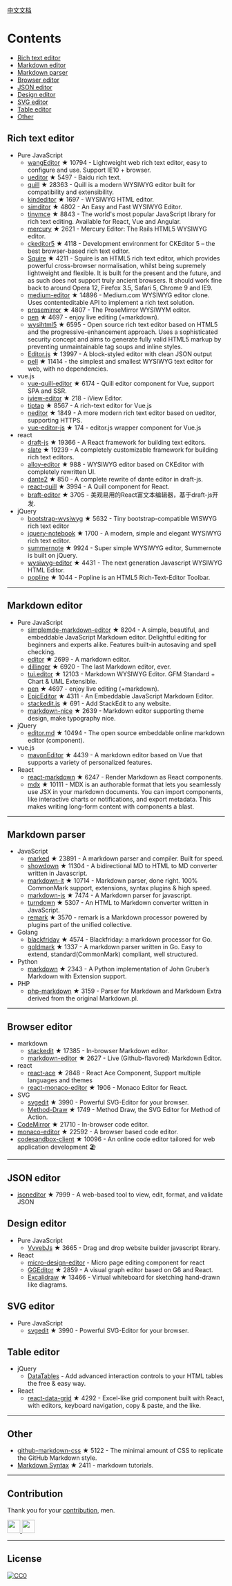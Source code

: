 [中文文档](README_zh-CN.md)# Contents- [Rich text editor](#Rich-text-editor)- [Markdown editor](#Markdown-editor)- [Markdown parser](#Markdown-parser)- [Browser editor](#Browser-editor)- [JSON editor](#JSON-editor)- [Design editor](#Design-editor)- [SVG editor](#SVG-editor)- [Table editor](#Table-editor)- [Other](#Other)## Rich text editor- Pure JavaScript  - [wangEditor](https://github.com/wangeditor-team/wangEditor) ★ 10794 - Lightweight web rich text editor, easy to configure and use. Support IE10 + browser.  - [ueditor](https://github.com/fex-team/ueditor) ★ 5497 - Baidu rich text.  - [quill](https://github.com/quilljs/quill) ★ 28363 - Quill is a modern WYSIWYG editor built for compatibility and extensibility.  - [kindeditor](https://github.com/kindsoft/kindeditor) ★ 1697 - WYSIWYG HTML editor.  - [simditor](https://github.com/mycolorway/simditor) ★ 4802 - An Easy and Fast WYSIWYG Editor.  - [tinymce](https://github.com/tinymce/tinymce) ★ 8843 - The world's most popular JavaScript library for rich text editing. Available for React, Vue and Angular.  - [mercury](https://github.com/jejacks0n/mercury) ★ 2621 - Mercury Editor: The Rails HTML5 WYSIWYG editor.  - [ckeditor5](https://github.com/ckeditor/ckeditor5) ★ 4118 - Development environment for CKEditor 5 – the best browser-based rich text editor.  - [Squire](https://github.com/neilj/Squire) ★ 4211 - Squire is an HTML5 rich text editor, which provides powerful cross-browser normalisation, whilst being supremely lightweight and flexible. It is built for the present and the future, and as such does not support truly ancient browsers. It should work fine back to around Opera 12, Firefox 3.5, Safari 5, Chrome 9 and IE9.  - [medium-editor](https://github.com/yabwe/medium-editor) ★ 14896 - Medium.com WYSIWYG editor clone. Uses contenteditable API to implement a rich text solution.  - [prosemirror](https://github.com/ProseMirror/prosemirror) ★ 4807 - The ProseMirror WYSIWYM editor.  - [pen](https://github.com/sofish/pen) ★ 4697 - enjoy live editing (+markdown).  - [wysihtml5](https://github.com/xing/wysihtml5) ★ 6595 - Open source rich text editor based on HTML5 and the progressive-enhancement approach. Uses a sophisticated security concept and aims to generate fully valid HTML5 markup by preventing unmaintainable tag soups and inline styles.  - [Editor.js](https://github.com/codex-team/editor.js) ★ 13997 - A block-styled editor with clean JSON output  - [pell](https://github.com/jaredreich/pell) ★ 11414 - the simplest and smallest WYSIWYG text editor for web, with no dependencies.- vue.js  - [vue-quill-editor](https://github.com/surmon-china/vue-quill-editor) ★ 6174 - Quill editor component for Vue, support SPA and SSR.  - [iview-editor](https://github.com/iview/iview-editor) ★ 218 - iView Editor.  - [tiptap](https://github.com/heyscrumpy/tiptap) ★ 8567 - A rich-text editor for Vue.js  - [neditor](https://github.com/notadd/neditor) ★ 1849 - A more modern rich text editor based on ueditor, supporting HTTPS.  - [vue-editor-js](https://github.com/ChangJoo-Park/vue-editor-js) ★ 174 - editor.js wrapper component for Vue.js- react  - [draft-js](https://github.com/facebook/draft-js) ★ 19366 - A React framework for building text editors.  - [slate](https://github.com/ianstormtaylor/slate) ★ 19239 - A completely customizable framework for building rich text editors.  - [alloy-editor](https://github.com/liferay/alloy-editor/) ★ 988 - WYSIWYG editor based on CKEditor with completely rewritten UI.  - [dante2](https://github.com/michelson/dante2) ★ 850 - A complete rewrite of dante editor in draft-js.  - [react-quill](https://github.com/zenoamaro/react-quill) ★ 3994 - A Quill component for React.  - [braft-editor](https://github.com/margox/braft-editor) ★ 3705 - 美观易用的React富文本编辑器，基于draft-js开发.- jQuery  - [bootstrap-wysiwyg](https://github.com/mindmup/bootstrap-wysiwyg/) ★ 5632 - Tiny bootstrap-compatible WISWYG rich text editor  - [jquery-notebook](https://github.com/raphaelcruzeiro/jquery-notebook) ★ 1700 - A modern, simple and elegant WYSIWYG rich text editor.  - [summernote](https://github.com/summernote/summernote) ★ 9924 - Super simple WYSIWYG editor, Summernote is built on jQuery.  - [wysiwyg-editor](https://github.com/froala/wysiwyg-editor) ★ 4431 - The next generation Javascript WYSIWYG HTML Editor.  - [popline](https://github.com/kenshin54/popline) ★ 1044 - Popline is an HTML5 Rich-Text-Editor Toolbar.---## Markdown editor- Pure JavaScript  - [simplemde-markdown-editor](https://github.com/sparksuite/simplemde-markdown-editor) ★ 8204 -  A simple, beautiful, and embeddable JavaScript Markdown editor. Delightful editing for beginners and experts alike. Features built-in autosaving and spell checking.  - [editor](https://github.com/lepture/editor) ★ 2699 - A markdown editor.  - [dillinger](https://github.com/joemccann/dillinger) ★ 6920 - The last Markdown editor, ever.  - [tui.editor](https://github.com/nhnent/tui.editor) ★ 12103 - Markdown WYSIWYG Editor. GFM Standard + Chart & UML Extensible.  - [pen](https://github.com/sofish/pen) ★ 4697 - enjoy live editing (+markdown).  - [EpicEditor](https://github.com/OscarGodson/EpicEditor) ★ 4311 - An Embeddable JavaScript Markdown Editor.  - [stackedit.js](https://github.com/benweet/stackedit.js) ★ 691 - Add StackEdit to any website.  - [markdown-nice](https://github.com/mdnice/markdown-nice) ★ 2639 - Markdown editor supporting theme design, make typography nice.- jQuery  - [editor.md](https://github.com/pandao/editor.md) ★ 10494 - The open source embeddable online markdown editor (component).- vue.js  - [mavonEditor](https://github.com/hinesboy/mavonEditor) ★ 4439 - A markdown editor based on Vue that supports a variety of personalized features.- React  - [react-markdown](https://github.com/remarkjs/react-markdown) ★ 6247 - Render Markdown as React components.  - [mdx](https://github.com/mdx-js/mdx) ★ 10111 - MDX is an authorable format that lets you seamlessly use JSX in your markdown documents. You can import components, like interactive charts or notifications, and export metadata. This makes writing long-form content with components a blast.---## Markdown parser- JavaScript  - [marked](https://github.com/markedjs/marked) ★ 23891 - A markdown parser and compiler. Built for speed.  - [showdown](https://github.com/showdownjs/showdown) ★ 11304 - A bidirectional MD to HTML to MD converter written in Javascript.  - [markdown-it](https://github.com/markdown-it/markdown-it) ★ 10714 - Markdown parser, done right. 100% CommonMark support, extensions, syntax plugins & high speed.  - [markdown-js](https://github.com/evilstreak/markdown-js) ★ 7474 - A Markdown parser for javascript.  - [turndown](https://github.com/domchristie/turndown) ★ 5307 - An HTML to Markdown converter written in JavaScript.  - [remark](https://github.com/remarkjs/remark) ★ 3570 - remark is a Markdown processor powered by plugins part of the unified collective.- Golang  - [blackfriday](https://github.com/russross/blackfriday) ★ 4574 - Blackfriday: a markdown processor for Go.  - [goldmark](https://github.com/yuin/goldmark) ★ 1337 - A markdown parser written in Go. Easy to extend, standard(CommonMark) compliant, well structured.- Python  - [markdown](https://github.com/Python-Markdown/markdown) ★ 2343 - A Python implementation of John Gruber’s Markdown with Extension support.- PHP  - [php-markdown](https://github.com/michelf/php-markdown) ★ 3159 - Parser for Markdown and Markdown Extra derived from the original Markdown.pl.---## Browser editor- markdown  - [stackedit](https://github.com/benweet/stackedit) ★ 17385 - In-browser Markdown editor.  - [markdown-editor](https://github.com/jbt/markdown-editor) ★ 2627 - Live (Github-flavored) Markdown Editor.- react  - [react-ace](https://github.com/securingsincity/react-ace) ★ 2848 - React Ace Component, Support multiple languages and themes  - [react-monaco-editor](https://github.com/react-monaco-editor/react-monaco-editor) ★ 1906 - Monaco Editor for React.- SVG  - [svgedit](https://github.com/SVG-Edit/svgedit) ★ 3990 - Powerful SVG-Editor for your browser.  - [Method-Draw](https://github.com/methodofaction/Method-Draw) ★ 1749 - Method Draw, the SVG Editor for Method of Action.- [CodeMirror](https://github.com/codemirror/CodeMirror) ★ 21710 - In-browser code editor.- [monaco-editor](https://github.com/Microsoft/monaco-editor) ★ 22592 - A browser based code editor.- [codesandbox-client](https://github.com/codesandbox/codesandbox-client) ★ 10096 - An online code editor tailored for web application development 🏖️---## JSON editor- [jsoneditor](https://github.com/josdejong/jsoneditor) ★ 7999 - A web-based tool to view, edit, format, and validate JSON## Design editor- Pure JavaScript  - [VvvebJs](https://github.com/givanz/VvvebJs) ★ 3665 - Drag and drop website builder javascript library.- React  - [micro-design-editor](https://github.com/xjh22222228/micro-design-editor) - Micro page editing component for react  - [GGEditor](https://github.com/alibaba/GGEditor) ★ 2859 - A visual graph editor based on G6 and React.  - [Excalidraw](https://github.com/excalidraw/excalidraw) ★ 13466 - Virtual whiteboard for sketching hand-drawn like diagrams.## SVG editor- Pure JavaScript  - [svgedit](https://github.com/SVG-Edit/svgedit) ★ 3990 - Powerful SVG-Editor for your browser.## Table editor- jQuery  - [DataTables](https://datatables.net/) - Add advanced interaction controls to your HTML tables the free & easy way.- React  - [react-data-grid](https://github.com/adazzle/react-data-grid) ★ 4292 - Excel-like grid component built with React, with editors, keyboard navigation, copy & paste, and the like.---## Other- [github-markdown-css](https://github.com/sindresorhus/github-markdown-css) ★ 5122 - The minimal amount of CSS to replicate the GitHub Markdown style.- [Markdown Syntax](https://github.com/younghz/Markdown) ★ 2411 - markdown tutorials.---## ContributionThank you for your [contribution](https://github.com/xjh22222228/awesome-web-editor/issues), men.<a href="https://github.com/1c7/">  <img src="https://avatars1.githubusercontent.com/u/1804755?s=460&v=4" width="30px" height="30px" /></a><a href="https://github.com/ChangJoo-Park/">  <img src="https://avatars1.githubusercontent.com/u/1451365?s=460&v=4" width="30px" height="30px" /></a>---## License[![CC0](http://mirrors.creativecommons.org/presskit/buttons/88x31/svg/cc-zero.svg)](https://creativecommons.org/publicdomain/zero/1.0/)